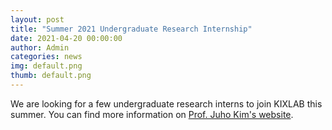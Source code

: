 ```yaml
---
layout: post
title: "Summer 2021 Undergraduate Research Internship"
date: 2021-04-20 00:00:00
author: Admin
categories: news
img: default.png
thumb: default.png
---
```


We are looking for a few undergraduate research interns to join KIXLAB this summer. You can find more information on [Prof. Juho Kim's website](https://juhokim.com/2021-summer-internship-call.html).

